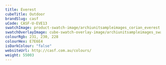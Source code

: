 ```yaml
---
title: Everest
cubeTitle: Outdoor
brandSlug: casf
uCode: CASF-U-EVE13
swatchImage: product-swatch-image/archiunitsampleimages_corian_everest.jpg
swatchOverlayImage: cube-swatch-overlay-image/archiunitsampleimages_swatch-overlay_corian.png
colourRgb: 231, 230, 228
colourHex: E7E6E4
isDarkColour: "false"
websiteUrl: http://casf.com.au/colours/
weight: 55003
---
```


